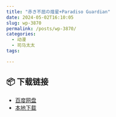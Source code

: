 ```yaml
---
title: "赤き不屈の煌星+Paradiso Guardian"
date: 2024-05-02T16:10:05
slug: wp-3870
permalink: /posts/wp-3870/
categories:
  - 动漫
  - 司马太太
tags:

---
```




## 📦 下载链接
- [百度网盘](https://blziyuan21.com/pay-download/3870?key=aea1e27658&down_id=0)
- [本地下载](https://blziyuan21.com/pay-download/3870?key=aea1e27658&down_id=1)

